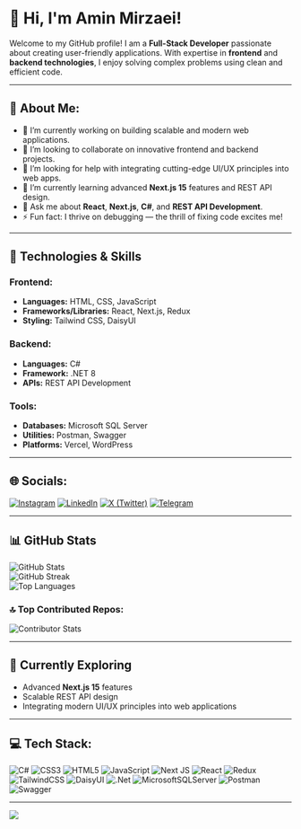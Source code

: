 # 👋 Hi, I'm Amin Mirzaei!

Welcome to my GitHub profile! I am a **Full-Stack Developer** passionate about creating user-friendly applications. With expertise in **frontend** and **backend technologies**, I enjoy solving complex problems using clean and efficient code.

---

## 💫 About Me:
- 🔭 I’m currently working on building scalable and modern web applications.  
- 👯 I’m looking to collaborate on innovative frontend and backend projects.  
- 🤝 I’m looking for help with integrating cutting-edge UI/UX principles into web apps.  
- 🌱 I’m currently learning advanced **Next.js 15** features and REST API design.  
- 💬 Ask me about **React**, **Next.js**, **C#**, and **REST API Development**.  
- ⚡ Fun fact: I thrive on debugging — the thrill of fixing code excites me!

---

## 🔧 Technologies & Skills

### Frontend:
- **Languages:** HTML, CSS, JavaScript  
- **Frameworks/Libraries:** React, Next.js, Redux  
- **Styling:** Tailwind CSS, DaisyUI  

### Backend:
- **Languages:** C#  
- **Framework:** .NET 8  
- **APIs:** REST API Development  

### Tools:
- **Databases:** Microsoft SQL Server  
- **Utilities:** Postman, Swagger  
- **Platforms:** Vercel, WordPress  

---

## 🌐 Socials:
[![Instagram](https://img.shields.io/badge/Instagram-%23E4405F.svg?logo=Instagram&logoColor=white)](https://instagram.com/aminmirzaeico) 
[![LinkedIn](https://img.shields.io/badge/LinkedIn-%230A66C2.svg?logo=linkedin&logoColor=white)](https://linkedin.com/in/aminmirzaei) 
[![X (Twitter)](https://img.shields.io/badge/X-black.svg?logo=X&logoColor=white)](https://x.com/aminmirzaeico) 
[![Telegram](https://img.shields.io/badge/Telegram-%2326A5E4.svg?logo=telegram&logoColor=white)](https://t.me/aminmirzaeico)  

---

## 📊 GitHub Stats
![GitHub Stats](https://github-readme-stats.vercel.app/api?username=aminmirzaeico&theme=react&hide_border=true&include_all_commits=true&count_private=true)  
![GitHub Streak](https://github-readme-streak-stats.herokuapp.com/?user=aminmirzaeico&theme=react&hide_border=true)  
![Top Languages](https://github-readme-stats.vercel.app/api/top-langs/?username=aminmirzaeico&theme=react&layout=compact&hide_border=true)  

### 🔝 Top Contributed Repos:
![Contributor Stats](https://github-contributor-stats.vercel.app/api?username=aminmirzaeico&limit=5&theme=tokyonight&combine_all_yearly_contributions=true)  

---

## 🌱 Currently Exploring
- Advanced **Next.js 15** features  
- Scalable REST API design  
- Integrating modern UI/UX principles into web applications  

---

## 💻 Tech Stack:
![C#](https://img.shields.io/badge/c%23-%23239120.svg?style=flat&logo=csharp&logoColor=white) ![CSS3](https://img.shields.io/badge/css3-%231572B6.svg?style=flat&logo=css3&logoColor=white) ![HTML5](https://img.shields.io/badge/html5-%23E34F26.svg?style=flat&logo=html5&logoColor=white) ![JavaScript](https://img.shields.io/badge/javascript-%23323330.svg?style=flat&logo=javascript&logoColor=%23F7DF1E) ![Next JS](https://img.shields.io/badge/Next-black?style=flat&logo=next.js&logoColor=white) ![React](https://img.shields.io/badge/react-%2320232a.svg?style=flat&logo=react&logoColor=%2361DAFB) ![Redux](https://img.shields.io/badge/redux-%23593d88.svg?style=flat&logo=redux&logoColor=white) ![TailwindCSS](https://img.shields.io/badge/tailwindcss-%2338B2AC.svg?style=flat&logo=tailwind-css&logoColor=white) ![DaisyUI](https://img.shields.io/badge/daisyui-5A0EF8?style=flat&logo=daisyui&logoColor=white) ![.Net](https://img.shields.io/badge/.NET-5C2D91?style=flat&logo=.net&logoColor=white) ![MicrosoftSQLServer](https://img.shields.io/badge/Microsoft%20SQL%20Server-CC2927?style=flat&logo=microsoft%20sql%20server&logoColor=white) ![Postman](https://img.shields.io/badge/Postman-FF6C37?style=flat&logo=postman&logoColor=white) ![Swagger](https://img.shields.io/badge/-Swagger-%23Clojure?style=flat&logo=swagger&logoColor=white)  

---

[![](https://visitcount.itsvg.in/api?id=aminmirzaeico&icon=2&color=7)](https://visitcount.itsvg.in)

